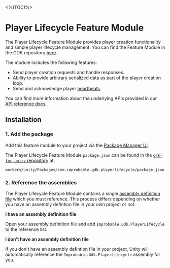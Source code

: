 <%(TOC)%>
# Player Lifecycle Feature Module

The Player Lifecycle Feature Module provides player creation functionality and simple player lifecycle management. You can find the Feature Module in the GDK repository [here](https://github.com/spatialos/gdk-for-unity/tree/master/workers/unity/Packages/com.improbable.gdk.playerlifecycle).

The module includes the following features:

* Send player creation requests and handle responses.
* Ability to provide arbitrary serialized data as part of the player creation loop.
* Send and acknowledge player [heartbeats]({{urlRoot}}/modules/player-lifecycle/heartbeating).

You can find more information about the underlying APIs provided in our [API reference docs]({{urlRoot}}/api/player-lifecycle-index).

## Installation

### 1. Add the package

Add this feature module to your project via the [Package Manager UI](https://docs.unity3d.com/Packages/com.unity.package-manager-ui@2.0/manual/index.html#specifying-a-local-package-location).

The Player Lifecycle Feature Module `package.json` can be found in the [`gdk-for-unity` repository](https://github.com/spatialos/gdk-for-unity) at:

```text
workers/unity/Packages/com.improbable.gdk.playerlifecycle/package.json
```

### 2. Reference the assemblies

The Player Lifecycle Feature Module contains a single [assembly definition file](https://docs.unity3d.com/Manual/ScriptCompilationAssemblyDefinitionFiles.html) which you must reference. This process differs depending on whether you have an assembly defintion file in your own project or not.

**I have an assembly definition file**

Open your assembly definition file and add `Improbable.Gdk.PlayerLifecycle` to the reference list.

**I don't have an assembly definition file**

If you don't have an assembly defintion file in your project, Unity will automatically reference the `Improbable.Gdk.PlayerLifecycle` assembly for you.

